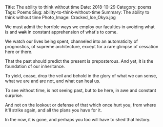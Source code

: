 Title: The ability to think without time
Date: 2018-10-29
Category: poems
Tags: Poems
Slug: ability-to-think-without-time
Summary: The ability to think without time
Photo_Image: Cracked_Ice_Okyo.jpg

<div class="post-poem">

We must admit
the horrible ways
we employ
our faculties
in avoiding
what is
and ~~wait~~
in constant
apprehension
of what's to come.  

We watch our lives
being spent,
channeled
into an automaticity
of prognostics,
of supreme architecture,
except for a rare glimpse
of cessation
here or there.

That the past should
predict the present
is preposterous.
And yet, it is
the foundation
of our inheritance.

To yield, cease,
drop the veil
and behold
in the glory of
what we can sense,
what we are and are not,
and
what can heal us.

To see without time,
is not seeing past, but
to be here,
in awe and
constant surprise.

And not on the lookout or defense
of that which once hurt you,
from where it'll strike again,
and all the plans you have for it.

In the now,
it is gone,
and perhaps you too
will have to shed
that history.
</div>
